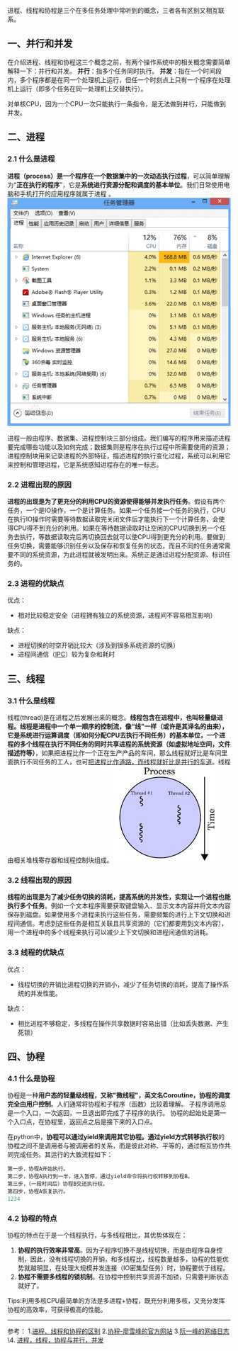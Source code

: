 进程、线程和协程是三个在多任务处理中常听到的概念，三者各有区别又相互联系。

## 一、并行和并发

在介绍进程、线程和协程这三个概念之前，有两个操作系统中的相关概念需要简单解释一下：并行和并发。
**并行**：指多个任务同时执行。
**并发**：指在一个时间段内，多个程序都是在同一个处理机上运行，但任一个时刻点上只有一个程序在处理机上运行（即多个任务在同一处理机上交替执行）。

对单核CPU，因为一个CPU一次只能执行一条指令，是无法做到并行，只能做到并发。

## 二、进程

### 2.1 什么是进程

**进程（process）是一个程序在一个数据集中的一次动态执行过程**，可以简单理解为“**正在执行的程序**”，它是**系统进行资源分配和调度的基本单位**。我们日常使用电脑和手机打开的应用程序就属于进程 。
![img](mdPic/format.png)

进程一般由程序、数据集、进程控制块三部分组成。我们编写的程序用来描述进程要完成哪些功能以及如何完成；数据集则是程序在执行过程中所需要使用的资源；进程控制块用来记录进程的外部特征，描述进程的执行变化过程，系统可以利用它来控制和管理进程，它是系统感知进程存在的唯一标志。

### 2.2 进程出现的原因

**进程的出现是为了更充分的利用CPU的资源使得能够并发执行任务**。假设有两个任务，一个是IO操作，一个是计算任务。如果一个任务接一个任务的执行，CPU在执行IO操作时需要等待数据读取完关闭文件后才能执行下一个计算任务，会使得CPU得不到充分的利用。如果在等待数据读取时让空闲的CPU切换到另一个任务去执行，等数据读取完后再切换回去就可以使CPU得到更充分的利用。要做到任务切换，需要能够识别任务以及保存和恢复任务的状态，而且不同的任务通常需要不同的系统资源，为此进程就被发明出来。系统正是通过进程分配资源、标识任务的。

### 2.3 进程的优缺点

优点：

- 相对比较稳定安全（进程拥有独立的系统资源，进程间不容易相互影响）

缺点：

- 进程切换的时空开销比较大（涉及到很多系统资源的切换）
- 进程间通信（[IPC](https://baike.baidu.com/item/进程间通信)）较为复杂和耗时

## 三、线程

### 3.1 什么是线程

线程(thread)是在进程之后发展出来的概念。**线程包含在进程中，也叫轻量级进程。线程是进程中一个单一顺序的控制流，像“线”一样（或许是其译名的由来），它是系统进行运算调度（即如何分配CPU去执行不同任务）的基本单位，一个进程的多个线程在执行不同任务的同时共享进程的系统资源（如虚拟地址空间，文件描述符等）**，如果把进程比作一个正在生产产品的车间，那么线程就好比是车间里面执行不同任务的工人，也可[把进程比作道路，而线程就好比是并行的车道](https://blog.csdn.net/daaikuaichuan/article/details/82951084)。线程由相关堆栈寄存器和线程控制块组成。
![在这里插入图片描述](mdPic/20190814212750941.png)

### 3.2 线程出现的原因

**线程的出现是为了减少任务切换的消耗，提高系统的并发性，实现让一个进程也能执行多个任务**。例如一个文本程序需要获取键盘输入、显示文本内容并将文本内容保存到磁盘。如果使用多个进程来执行这些任务，需要频繁的进行上下文切换和进程间通信。考虑到这些任务是相互关联且共享资源的（它们都要用到文本内容），用一个进程中的多个线程来执行可以减少上下文切换和进程间通信的消耗。

### 3.3 线程的优缺点

优点：

- 线程切换的开销比进程切换的开销小，减少了任务切换的消耗，提高了操作系统的并发性能。

缺点：

- 相比进程不够稳定，多线程在操作共享数据时容易出错（比如丢失数据、产生死锁）

## 四、协程

### 4.1 什么是协程

协程是一种**用户态的轻量级线程，又称"微线程"，英文名Coroutine，协程的调度完全由用户控制**。人们通常将协程和子程序（函数）比较着理解。
子程序调用总是一个入口，一次返回，一旦退出即完成了子程序的执行。
协程的起始处是第一个入口点，在协程里，返回点之后是接下来的入口点。

在python中，**协程可以通过yield来调用其它协程。通过yield方式转移执行权**的协程之间不是调用者与被调用者的关系，而是彼此对称、平等的，通过相互协作共同完成任务。其运行的大致流程如下：

```python
第一步，协程A开始执行。
第二步，协程A执行到一半，进入暂停，通过yield命令将执行权转移到协程B。
第三步，（一段时间后）协程B交还执行权。
第四步，协程A恢复执行。
1234
```

### 4.2 协程的特点

协程的特点在于是一个线程执行，与多线程相比，其优势体现在：

1. **协程的执行效率非常高**。因为子程序切换不是线程切换，而是由程序自身控制，因此，没有线程切换的开销，和多线程比，线程数量越多，协程的性能优势就越明显，在处理大规模并发连接（IO密集型任务）时，协程要优于线程。
2. **协程不需要多线程的锁机制**。在协程中控制共享资源不加锁，只需要判断状态就好了。

Tips:利用多核CPU最简单的方法是多进程+协程，既充分利用多核，又充分发挥协程的高效率，可获得极高的性能。

------

参考：
1.[进程、线程和协程的区别](http://www.cnblogs.com/guokaixin/p/6041237.html)
2.[协程-廖雪峰的官方网站](https://www.liaoxuefeng.com/wiki/001374738125095c955c1e6d8bb493182103fac9270762a000/0013868328689835ecd883d910145dfa8227b539725e5ed000)
3.[阮一峰的网络日志](http://www.ruanyifeng.com/blog/2015/04/generator.html)
\4. [进程，线程，协程与并行，并发](https://www.jianshu.com/p/f11724034d50)